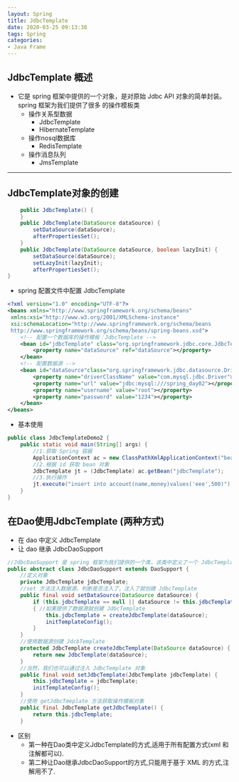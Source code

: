 ```yaml
---
layout: Spring
title: JdbcTemplate
date: 2020-03-25 09:13:38
tags: Spring
categories:
- Java Frame
---
```

## JdbcTemplate 概述
-  它是 spring 框架中提供的一个对象，是对原始 Jdbc API 对象的简单封装。spring 框架为我们提供了很多
的操作模板类
    -  操作关系型数据
        - JdbcTemplate
        - HibernateTemplate
    -  操作nosql数据库
        - RedisTemplate
    -  操作消息队列
        - JmsTemplate  
		
---

## JdbcTemplate对象的创建

```Java
    public JdbcTemplate() {
    }
    public JdbcTemplate(DataSource dataSource) {
        setDataSource(dataSource);
        afterPropertiesSet();
    }
    public JdbcTemplate(DataSource dataSource, boolean lazyInit) {
        setDataSource(dataSource);
        setLazyInit(lazyInit);
        afterPropertiesSet();
}

```
-  spring 配置文件中配置 JdbcTemplate

```xml
<?xml version="1.0" encoding="UTF-8"?>
<beans xmlns="http://www.springframework.org/schema/beans"
 xmlns:xsi="http://www.w3.org/2001/XMLSchema-instance"
 xsi:schemaLocation="http://www.springframework.org/schema/beans
 http://www.springframework.org/schema/beans/spring-beans.xsd">
    <!-- 配置一个数据库的操作模板：JdbcTemplate -->
    <bean id="jdbcTemplate" class="org.springframework.jdbc.core.JdbcTemplate">
        <property name="dataSource" ref="dataSource"></property>
    </bean>
    <!-- 配置数据源 -->
    <bean id="dataSource"class="org.springframework.jdbc.datasource.DriverManagerDataSource">
        <property name="driverClassName" value="com.mysql.jdbc.Driver"></property>
        <property name="url" value="jdbc:mysql:///spring_day02"></property>
        <property name="username" value="root"></property>
        <property name="password" value="1234"></property>
    </bean>
</beans>
```
-  基本使用

```Java
public class JdbcTemplateDemo2 {
    public static void main(String[] args) {
        //1.获取 Spring 容器
        ApplicationContext ac = new ClassPathXmlApplicationContext("bean.xml");
        //2.根据 id 获取 bean 对象
        JdbcTemplate jt = (JdbcTemplate) ac.getBean("jdbcTemplate");
        //3.执行操作
        jt.execute("insert into account(name,money)values('eee',500)");
    }
}
```

## 在Dao使用JdbcTemplate (两种方式)

-  在 dao 中定义 JdbcTemplate
-  让 dao 继承 JdbcDaoSupport

```Java
//JdbcDaoSupport 是 spring 框架为我们提供的一个类，该类中定义了一个 JdbcTemplate 对象，我们可以直接获取使用，但是要想创建该对象，需要为其提供一个数据源具体源码如下
public abstract class JdbcDaoSupport extends DaoSupport {
    //定义对象
    private JdbcTemplate jdbcTemplate;
    //set 方法注入数据源，判断是否注入了，注入了就创建 JdbcTemplate
    public final void setDataSource(DataSource dataSource) {
        if (this.jdbcTemplate == null || dataSource != this.jdbcTemplate.getDataSource())
        { //如果提供了数据源就创建 JdbcTemplate
            this.jdbcTemplate = createJdbcTemplate(dataSource);
            initTemplateConfig();
        }
    }
    //使用数据源创建 JdcbTemplate
    protected JdbcTemplate createJdbcTemplate(DataSource dataSource) {
        return new JdbcTemplate(dataSource);
    }
    //当然，我们也可以通过注入 JdbcTemplate 对象
    public final void setJdbcTemplate(JdbcTemplate jdbcTemplate) {
        this.jdbcTemplate = jdbcTemplate;
        initTemplateConfig();
    }
    //使用 getJdbcTmeplate 方法获取操作模板对象
    public final JdbcTemplate getJdbcTemplate() {
        return this.jdbcTemplate;
    }

```

-  区别
    -  第一种在Dao类中定义JdbcTemplate的方式,适用于所有配置方式(xml 和注解都可以).
    -  第二种让Dao继承JdbcDaoSupport的方式,只能用于基于 XML 的方式,注解用不了.